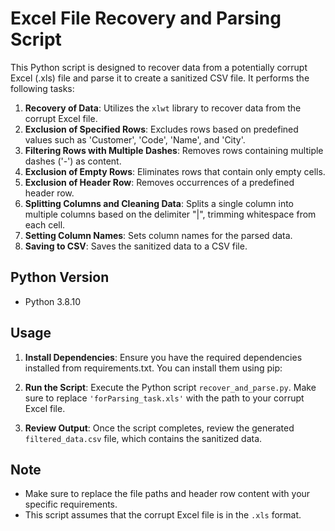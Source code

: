 # Excel File Recovery and Parsing Script

This Python script is designed to recover data from a potentially corrupt Excel (.xls) file and parse it to create a sanitized CSV file. It performs the following tasks:

1. **Recovery of Data**: Utilizes the `xlwt` library to recover data from the corrupt Excel file.
2. **Exclusion of Specified Rows**: Excludes rows based on predefined values such as 'Customer', 'Code', 'Name', and 'City'.
3. **Filtering Rows with Multiple Dashes**: Removes rows containing multiple dashes ('-') as content.
4. **Exclusion of Empty Rows**: Eliminates rows that contain only empty cells.
5. **Exclusion of Header Row**: Removes occurrences of a predefined header row.
6. **Splitting Columns and Cleaning Data**: Splits a single column into multiple columns based on the delimiter "|", trimming whitespace from each cell.
7. **Setting Column Names**: Sets column names for the parsed data.
8. **Saving to CSV**: Saves the sanitized data to a CSV file.

## Python Version
- Python 3.8.10

## Usage

1. **Install Dependencies**: Ensure you have the required dependencies installed from requirements.txt. You can install them using pip:

2. **Run the Script**: Execute the Python script `recover_and_parse.py`. Make sure to replace `'forParsing_task.xls'` with the path to your corrupt Excel file.

3. **Review Output**: Once the script completes, review the generated `filtered_data.csv` file, which contains the sanitized data.

## Note

- Make sure to replace the file paths and header row content with your specific requirements.
- This script assumes that the corrupt Excel file is in the `.xls` format.
